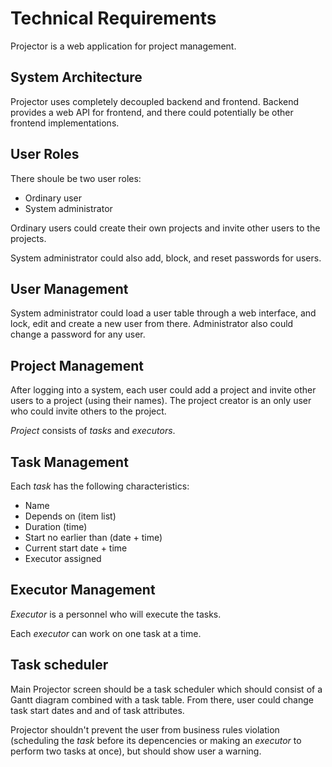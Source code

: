 Technical Requirements
======================

Projector is a web application for project management.

System Architecture
-------------------

Projector uses completely decoupled backend and frontend. Backend provides a web
API for frontend, and there could potentially be other frontend implementations.

User Roles
----------

There shoule be two user roles:

- Ordinary user
- System administrator

Ordinary users could create their own projects and invite other users to the
projects.

System administrator could also add, block, and reset passwords for users.

User Management
---------------

System administrator could load a user table through a web interface, and lock,
edit and create a new user from there. Administrator also could change a
password for any user.

Project Management
------------------

After logging into a system, each user could add a project and invite other
users to a project (using their names). The project creator is an only user who
could invite others to the project.

*Project* consists of *tasks* and *executors*.

Task Management
---------------

Each *task* has the following characteristics:

- Name
- Depends on (item list)
- Duration (time)
- Start no earlier than (date + time)
- Current start date + time
- Executor assigned

Executor Management
-------------------

*Executor* is a personnel who will execute the tasks.

Each *executor* can work on one task at a time.

Task scheduler
--------------

Main Projector screen should be a task scheduler which should consist of a Gantt
diagram combined with a task table. From there, user could change task start
dates and and of task attributes.

Projector shouldn't prevent the user from business rules violation (scheduling
the *task* before its depencencies or making an *executor* to perform two tasks
at once), but should show user a warning.
